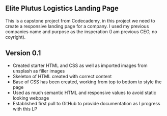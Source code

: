 ## Elite Plutus Logistics Landing Page

This is a capstone project from Codecademy, in this project we need to create a responsive landing page for a company. I used my previous companies name and purpose as the insperation (I am previous CEO, no coyright).

## Version 0.1

- Created starter HTML and CSS as well as imported images from unsplash as filler images
- Skeleton of HTML created with correct content
- Base of CSS has been created, working from top to bottom to style the page
- Used as much semantic HTML and responsive values to avoid static looking webpage
- Established first pull to GitHub to provide documentation as I progress with this LP
